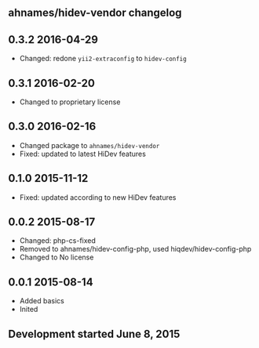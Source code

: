ahnames/hidev-vendor changelog
------------------------------

## 0.3.2 2016-04-29

- Changed: redone `yii2-extraconfig` to `hidev-config`

## 0.3.1 2016-02-20

- Changed to proprietary license

## 0.3.0 2016-02-16

- Changed package to `ahnames/hidev-vendor`
- Fixed: updated to latest HiDev features

## 0.1.0 2015-11-12

- Fixed: updated according to new HiDev features

## 0.0.2 2015-08-17

- Changed: php-cs-fixed
- Removed to ahnames/hidev-config-php, used hiqdev/hidev-config-php
- Changed to No license

## 0.0.1 2015-08-14

- Added basics
- Inited

## Development started June 8, 2015

